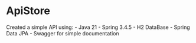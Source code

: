 # ApiStore
Created a simple API using: - Java 21 - Spring 3.4.5 - H2 DataBase - Spring Data JPA - Swagger for simple documentation
